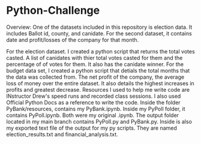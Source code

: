 # Python-Challenge


Overview: One of the datasets included in this repository is election data. It includes Ballot id, county, and canidate. For the second dataset, it contains date and profit/losses of the company for that month.


For the election dataset. I created a python script that returns the total votes casted. A list of canidates with thier total votes casted for them and the percentage of of votes for them. It also has the canidate winner. For the budget data set, I created a python script that detials the total months that the data was collected from. The net profit of the company, the average loss of money over the entire dataset. It also details the highest increases in profits and greatest decrease. Resources I used to help me write code are INstructor Drew's speed runs and recorded class sessions. I also used Official Python Docs as a reference to write the code. Inside the folder PyBank/resources, contains my PyBank.ipynb. Inside my PyPoll folder, it contains PyPoll.ipynb. Both were my original .ipynb. The output folder located in my main branch contains PyPoll.py and PyBank.py. Inside is also my exported text file of the output for my py scripts. They are named election_results.txt and financial_analysis.txt.


